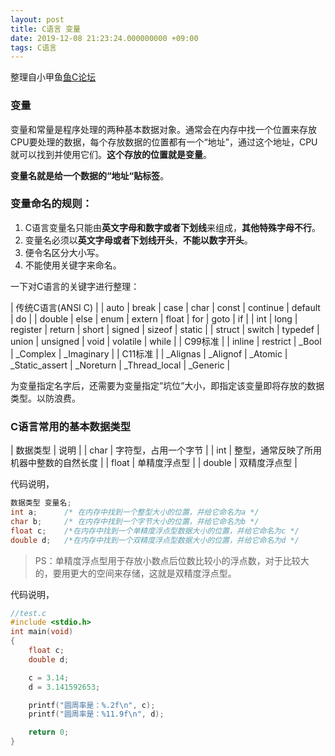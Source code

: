 ```yaml
---
layout: post
title: C语言 变量
date: 2019-12-08 21:23:24.000000000 +09:00
tags: C语言
---
```

整理自小甲鱼[鱼C论坛](https://fishc.com.cn/)

### 变量

变量和常量是程序处理的两种基本数据对象。通常会在内存中找一个位置来存放CPU要处理的数据，每个存放数据的位置都有一个“地址”，通过这个地址，CPU就可以找到并使用它们。**这个存放的位置就是变量**。

**变量名就是给一个数据的“地址“贴标签**。

### 变量命名的规则：

1. C语言变量名只能由**英文字母和数字或者下划线**来组成，**其他特殊字母不行**。
2. 变量名必须以**英文字母或者下划线开头**，**不能以数字开头**。
3. 便令名区分大小写。
4. 不能使用关键字来命名。

一下对C语言的关键字进行整理：

| 传统C语言(ANSI C) |
| auto              | break     | case     | char             | const       | continue        | default   | do     |
| double            | else      | enum     | extern           | float       | for             | goto      | if     |
| int               | long      | register | return           | short       | signed          | sizeof    | static |
| struct            | switch    | typedef  | union            | unsigned    | void            | volatile  | while  |
| C99标准           |
| inline            | restrict  | \_Bool   | \_Complex        | \_Imaginary |
| C11标准           |
| \_Alignas         | \_Alignof | \_Atomic | \_Static\_assert | \_Noreturn  | \_Thread\_local | \_Generic |


为变量指定名字后，还需要为变量指定”坑位”大小，即指定该变量即将存放的数据类型。以防浪费。

### C语言常用的基本数据类型

| 数据类型 | 说明                                     |
| char     | 字符型，占用一个字节                     |
| int      | 整型，通常反映了所用机器中整数的自然长度 |
| float    | 单精度浮点型                             |
| double   | 双精度浮点型                             |

代码说明，

```c
数据类型 变量名;
int a;      /* 在内存中找到一个整型大小的位置，并给它命名为a */
char b;     /* 在内存中找到一个字节大小的位置，并给它命名为b */
float c;    /*在内存中找到一个单精度浮点型数据大小的位置，并给它命名为c */
double d;   /*在内存中找到一个双精度浮点型数据大小的位置，并给它命名为d */
```
> PS：单精度浮点型用于存放小数点后位数比较小的浮点数，对于比较大的，要用更大的空间来存储，这就是双精度浮点型。

代码说明，

```c
//test.c
#include <stdio.h>
int main(void)
{
    float c;
    double d;

    c = 3.14;
    d = 3.141592653;

    printf("圆周率是：%.2f\n", c);
    printf("圆周率是：%11.9f\n", d);

    return 0;
}
```

